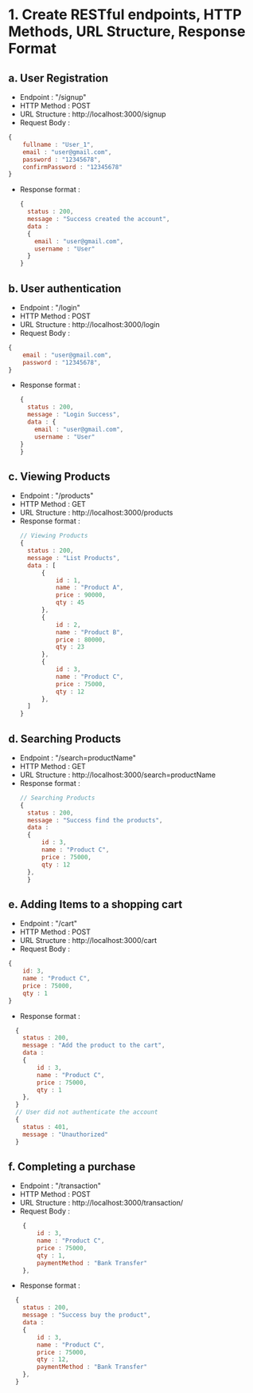 # 1. Create RESTful endpoints, HTTP Methods, URL Structure, Response Format

## a. User Registration

- Endpoint : "/signup"
- HTTP Method : POST
- URL Structure : http://localhost:3000/signup
- Request Body :

```javascript
{
    fullname : "User_1",
    email : "user@gmail.com",
    password : "12345678",
    confirmPassword : "12345678"
}
```

- Response format :
  ```javascript
  {
    status : 200,
    message : "Success created the account",
    data :
    {
      email : "user@gmail.com",
      username : "User"
    }
  }
  ```

## b. User authentication

- Endpoint : "/login"
- HTTP Method : POST
- URL Structure : http://localhost:3000/login
- Request Body :

```javascript
{
    email : "user@gmail.com",
    password : "12345678",
}
```

- Response format :
  ```javascript
  {
    status : 200,
    message : "Login Success",
    data : {
      email : "user@gmail.com",
      username : "User"
  }
  }
  ```

## c. Viewing Products

- Endpoint : "/products"
- HTTP Method : GET
- URL Structure : http://localhost:3000/products
- Response format :
  ```javascript
  // Viewing Products
  {
    status : 200,
    message : "List Products",
    data : [
        {
            id : 1,
            name : "Product A",
            price : 90000,
            qty : 45
        },
        {
            id : 2,
            name : "Product B",
            price : 80000,
            qty : 23
        },
        {
            id : 3,
            name : "Product C",
            price : 75000,
            qty : 12
        },
    ]
  }
  ```

## d. Searching Products

- Endpoint : "/search=productName"
- HTTP Method : GET
- URL Structure : http://localhost:3000/search=productName
- Response format :
  ```javascript
  // Searching Products
  {
    status : 200,
    message : "Success find the products",
    data :
    {
        id : 3,
        name : "Product C",
        price : 75000,
        qty : 12
    },
    }
  ```

## e. Adding Items to a shopping cart

- Endpoint : "/cart"
- HTTP Method : POST
- URL Structure : http://localhost:3000/cart
- Request Body :

```javascript
{
    id: 3,
    name : "Product C",
    price : 75000,
    qty : 1
}
```

- Response format :

```javascript
  {
    status : 200,
    message : "Add the product to the cart",
    data :
    {
        id : 3,
        name : "Product C",
        price : 75000,
        qty : 1
    },
  }
  // User did not authenticate the account
  {
    status : 401,
    message : "Unauthorized"
  }
```

## f. Completing a purchase

- Endpoint : "/transaction"
- HTTP Method : POST
- URL Structure : http://localhost:3000/transaction/
- Request Body :

```javascript
    {
        id : 3,
        name : "Product C",
        price : 75000,
        qty : 1,
        paymentMethod : "Bank Transfer"
    },
```

- Response format :

```javascript
  {
    status : 200,
    message : "Success buy the product",
    data :
    {
        id : 3,
        name : "Product C",
        price : 75000,
        qty : 12,
        paymentMethod : "Bank Transfer"
    },
  }
```
